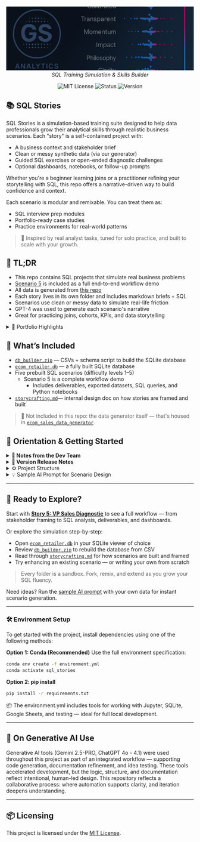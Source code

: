 <p align="center">
  <img src="repo_files/dark_logo_banner.png" width="1000"/>
  <br>
  <em>SQL Training Simulation & Skills Builder</em>
</p>

<p align="center">
  <img alt="MIT License" src="https://img.shields.io/badge/license-MIT-blue">
  <img alt="Status" src="https://img.shields.io/badge/status-alpha-lightgrey">
  <img alt="Version" src="https://img.shields.io/badge/version-v0.1.0-blueviolet">
</p>

## 📚 SQL Stories

SQL Stories is a simulation-based training suite designed to help data professionals grow their analytical skills through realistic business scenarios. Each "story" is a self-contained project with:

- A business context and stakeholder brief
- Clean or messy synthetic data (via our generator)
- Guided SQL exercises or open-ended diagnostic challenges
- Optional dashboards, notebooks, or follow-up prompts

Whether you're a beginner learning joins or a practitioner refining your storytelling with SQL, this repo offers a narrative-driven way to build confidence and context.

Each scenario is modular and remixable. You can treat them as:
- SQL interview prep modules
- Portfolio-ready case studies
- Practice environments for real-world patterns

> 🧠 Inspired by real analyst tasks, tuned for solo practice, and built to scale with your growth.

## 🧩 TL;DR

- This repo contains SQL projects that simulate real business problems
- [Scenario 5](story_05_vp_request) is included as a full end-to-end workflow demo
- All data is generated from [this repo](https://github.com/G-Schumacher44/ecom_sales_data_generator)
- Each story lives in its own folder and includes markdown briefs + SQL
- Scenarios use clean or messy data to simulate real-life friction
- GPT-4 was used to generate each scenario's narrative
- Great for practicing joins, cohorts, KPIs, and data storytelling

<details>
<summary>📌 Portfolio Highlights</summary>

If you're reviewing this repo as part of a hiring process, start here:

- [`story_05_vp_request/`](story_05_vp_request/): Full analysis pipeline — raw data → SQL views → notebook → dashboard
- [`Executive_Retail_Returns_Report.ipynb`](story_05_vp_request/reports/Executive_Retail_Returns_Report.ipynb): Annotated notebook with visuals, commentary, and insights
- [`Executive_Retail_Returns_Report.html`](story_05_vp_request/reports/Executive_Retail_Returns_Report.html): Interactive HTML version of the notebook
- [`Executive_Retail_Returns_Report.pdf`](story_05_vp_request/reports/Executive_Retail_Returns_Report.pdf): PDF of the notebook
- [`Sales_Diagnostic.pdf`](story_05_vp_request/reports/Sales_Diagnostic.pdf): Final deliverable simulating a VP-level presentation

This scenario reflects a real-world analyst workflow: stakeholder request, diagnostic framing, KPI development, cohort analysis, and visual storytelling.

</details>

## 📐 What’s Included

- [`db_builder.zip`](ecom_data_gen_output/db_builder.zip) — CSVs + schema script to build the SQLite database  
- [`ecom_retailer.db`](ecom_retailer.db) — a fully built SQLite database  
- Five prebuilt SQL scenarios (difficulty levels 1–5)  
  - Scenario 5 is a complete workflow demo  
    - Includes deliverables, exported datasets, SQL queries, and Python notebooks  
- [`storycrafting.md`](storycrafting.md)— internal design doc on how stories are framed and built

> 🚫 Not included in this repo: the data generator itself — that's housed in [`ecom_sales_data_generator`](https://github.com/G-Schumacher44/ecom_sales_data_generator).


## 🧭 Orientation & Getting Started

<details>
<summary><strong>🧠 Notes from the Dev Team</strong></summary>
<br>

**Task and Purpose**

This project was born out of a need to go beyond surface-level SQL practice. It started as a personal challenge — to create a learning environment that mimicked real work: ambiguous prompts, messy data, and evolving business logic. The online resources available felt too clean, too isolated, or too abstract.

That quest led to building a custom data generator (now maintained in the [`ecom_sales_data_generator`](https://github.com/G-Schumacher44/ecom_sales_data_generator) repo) and structuring a storytelling system that could scale.

Along the way, it became clear that this system — combining simulated data, scenario design, and AI tooling — could benefit others too. 

</details>

<details>
<summary><strong>🫆 Version Release Notes</strong></summary>

**v0.1.0 — Alpha Launch**
- Includes fully built database and `db_builder.zip`
- Five scenarios with ascending complexity (CR 1–5)
- Scenario 5 demo includes full workflow: deliverables, notebooks, exports
- AI-assisted design used for scenario crafting, QA, and documentation
- Includes full storycrafting methodology doc

**Planned for v0.2.0**
- More SQL stories (CR 6 and beyond)
- Richer simulation data: enhanced return logic, behavior, and join depth
- Cohort-specific mess settings (per table)
- Optional notebook integrations and user prompts
- Scenario templating support and QA checklists

> Targeting alignment with `ecom_sales_data_generator` enhancements to support layered realism

</details>

<details>
<summary>⚙️ Project Structure</summary>

```
sql_stories/
├── ecom_data_gen_output/
│   └── db_builder.zip                  # Zipped data + schema loader (CSVs + SQL)
│
├── repo_files/
│   └── dark_logo_banner.png           # Project header image or branding
│
├── story_01_inventory_accuracy/
│   └── sceanrio_01_inventory_accuracy.md
│
├── story_02_customer_retention_snapshot/
│   └── scenari_02_retention_snapshot.md
│
├── story_03_product_profitability_review/
│   └── scenario_03_product_profit_review.md
│
├── story_04_operational_impact_analysis/
│   └── scenario_04_ops_impact_analysis.md
│
├── story_05_vp_request/
│   ├── output_data/                   # Exports or derived data
│   ├── python_scripts/                # Jupyter or .py files used in the demo
│   ├── reports/                       # Final deliverables (PDFs, slides, etc.)
│   ├── sql_sessions/                  # SQL queries and sessions
│   └── scenario_05_vp_request.md      # Business framing for the scenario
│
├── .gitignore                         # Standard ignore rules
├── ecom_retailer.db                   # Pre-built SQLite database
├── environment.yml                    # Conda or pip environment spec
├── README.md                          # Main project introduction
├── requirements.txt                   # Python dependency list
└── storycrafting.md                   # Internal design + methodology doc
```

</details>

<details>

<summary>💡 Sample AI Prompt for Scenario Design</summary>

Use this data generator alongside AI to create realistic business analysis scenarios. For the best results, upload your generated database to enable context-aware assistance.

```text
I have a synthetic e-commerce dataset with tables for orders, returns, customers, and products. 
Please help me design a business scenario that reflects a real-world problem an analyst might face.

Include a short background, 2–3 guiding business questions, and examples of SQL queries that could help answer them.
```

</details>

___

## 🔗 Ready to Explore?

Start with **[Story 5: VP Sales Diagnostic](story_05_vp_request)** to see a full workflow — from stakeholder framing to SQL analysis, deliverables, and dashboards.

Or explore the simulation step-by-step:
- Open [`ecom_retailer.db`](ecom_retailer.db) in your SQLite viewer of choice
- Review [`db_builder.zip`](ecom_data_gen_output/db_builder.zip) to rebuild the database from CSV
- Read through [`storycrafting.md`](storycrafting.md) for how scenarios are built and framed
- Try enhancing an existing scenario — or writing your own from scratch

> Every folder is a sandbox. Fork, remix, and extend as you grow your SQL fluency.

Need ideas? Run the [sample AI prompt](sample_ai_prompt.md) with your own data for instant scenario generation.

___

### 🛠 Environment Setup

To get started with the project, install dependencies using one of the following methods:

**Option 1: Conda (Recommended)**
Use the full environment specification:

```bash
conda env create -f environment.yml
conda activate sql_stories
```
**Option 2: pip install**

```bash
pip install -r requirements.txt
```

📦 The environment.yml includes tools for working with Jupyter, SQLite, Google Sheets, and testing — ideal for full local development.
___

## 🤝 On Generative AI Use

Generative AI tools (Gemini 2.5-PRO, ChatGPT 4o - 4.1) were used throughout this project as part of an integrated workflow — supporting code generation, documentation refinement, and idea testing. These tools accelerated development, but the logic, structure, and documentation reflect intentional, human-led design. This repository reflects a collaborative process: where automation supports clarity, and iteration deepens understanding.

---

## 📦 Licensing

This project is licensed under the [MIT License](LICENSE).</file>
